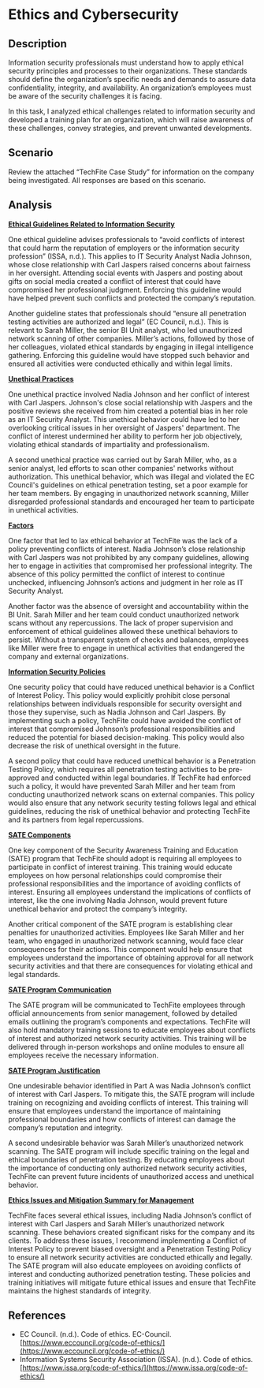 <h1>Ethics and Cybersecurity</h1>

<h2>Description</h2>

<p>Information security professionals must understand how to apply ethical security principles and processes to their organizations. These standards should define the organization’s specific needs and demands to assure data confidentiality, integrity, and availability. An organization’s employees must be aware of the security challenges it is facing.</p>

<p>In this task, I analyzed ethical challenges related to information security and developed a training plan for an organization, which will raise awareness of these challenges, convey strategies, and prevent unwanted developments.</p>

<h2>Scenario</h2>

Review the attached “TechFite Case Study” for information on the company being investigated. All responses are based on this scenario.

<h2>Analysis</h2>

<ins><b>Ethical Guidelines Related to Information Security</b></ins>

<p>One ethical guideline advises professionals to “avoid conflicts of interest that could harm the reputation of employers or the information security profession” (ISSA, n.d.). This applies to IT Security Analyst Nadia Johnson, whose close relationship with Carl Jaspers raised concerns about fairness in her oversight. Attending social events with Jaspers and posting about gifts on social media created a conflict of interest that could have compromised her professional judgment. Enforcing this guideline would have helped prevent such conflicts and protected the company’s reputation.</p>

<p></p>Another guideline states that professionals should “ensure all penetration testing activities are authorized and legal” (EC Council, n.d.). This is relevant to Sarah Miller, the senior BI Unit analyst, who led unauthorized network scanning of other companies. Miller’s actions, followed by those of her colleagues, violated ethical standards by engaging in illegal intelligence gathering. Enforcing this guideline would have stopped such behavior and ensured all activities were conducted ethically and within legal limits.</p>

<ins><b>Unethical Practices</b></ins>

<p>One unethical practice involved Nadia Johnson and her conflict of interest with Carl Jaspers. Johnson's close social relationship with Jaspers and the positive reviews she received from him created a potential bias in her role as an IT Security Analyst. This unethical behavior could have led to her overlooking critical issues in her oversight of Jaspers' department. The conflict of interest undermined her ability to perform her job objectively, violating ethical standards of impartiality and professionalism.</p>

<p>A second unethical practice was carried out by Sarah Miller, who, as a senior analyst, led efforts to scan other companies' networks without authorization. This unethical behavior, which was illegal and violated the EC Council's guidelines on ethical penetration testing, set a poor example for her team members. By engaging in unauthorized network scanning, Miller disregarded professional standards and encouraged her team to participate in unethical activities.</p>

<ins><b>Factors</b></ins>

<p>One factor that led to lax ethical behavior at TechFite was the lack of a policy preventing conflicts of interest. Nadia Johnson’s close relationship with Carl Jaspers was not prohibited by any company guidelines, allowing her to engage in activities that compromised her professional integrity. The absence of this policy permitted the conflict of interest to continue unchecked, influencing Johnson’s actions and judgment in her role as IT Security Analyst.</p>

<p>Another factor was the absence of oversight and accountability within the BI Unit. Sarah Miller and her team could conduct unauthorized network scans without any repercussions. The lack of proper supervision and enforcement of ethical guidelines allowed these unethical behaviors to persist. Without a transparent system of checks and balances, employees like Miller were free to engage in unethical activities that endangered the company and external organizations.</p>

<ins><b>Information Security Policies</b></ins>

<p>One security policy that could have reduced unethical behavior is a Conflict of Interest Policy. This policy would explicitly prohibit close personal relationships between individuals responsible for security oversight and those they supervise, such as Nadia Johnson and Carl Jaspers. By implementing such a policy, TechFite could have avoided the conflict of interest that compromised Johnson’s professional responsibilities and reduced the potential for biased decision-making. This policy would also decrease the risk of unethical oversight in the future.</p>

<p>A second policy that could have reduced unethical behavior is a Penetration Testing Policy, which requires all penetration testing activities to be pre-approved and conducted within legal boundaries. If TechFite had enforced such a policy, it would have prevented Sarah Miller and her team from conducting unauthorized network scans on external companies. This policy would also ensure that any network security testing follows legal and ethical guidelines, reducing the risk of unethical behavior and protecting TechFite and its partners from legal repercussions.</p>

<ins><b>SATE Components</b></ins>

<p>One key component of the Security Awareness Training and Education (SATE) program that TechFite should adopt is requiring all employees to participate in conflict of interest training. This training would educate employees on how personal relationships could compromise their professional responsibilities and the importance of avoiding conflicts of interest. Ensuring all employees understand the implications of conflicts of interest, like the one involving Nadia Johnson, would prevent future unethical behavior and protect the company’s integrity.</p>

<p>Another critical component of the SATE program is establishing clear penalties for unauthorized activities. Employees like Sarah Miller and her team, who engaged in unauthorized network scanning, would face clear consequences for their actions. This component would help ensure that employees understand the importance of obtaining approval for all network security activities and that there are consequences for violating ethical and legal standards.</p>

<ins><b>SATE Program Communication</b></ins>

<p>The SATE program will be communicated to TechFite employees through official announcements from senior management, followed by detailed emails outlining the program’s components and expectations. TechFite will also hold mandatory training sessions to educate employees about conflicts of interest and authorized network security activities. This training will be delivered through in-person workshops and online modules to ensure all employees receive the necessary information.</p>

<ins><b>SATE Program Justification</b></ins>

<p>One undesirable behavior identified in Part A was Nadia Johnson’s conflict of interest with Carl Jaspers. To mitigate this, the SATE program will include training on recognizing and avoiding conflicts of interest. This training will ensure that employees understand the importance of maintaining professional boundaries and how conflicts of interest can damage the company’s reputation and integrity.</p>

<p>A second undesirable behavior was Sarah Miller’s unauthorized network scanning. The SATE program will include specific training on the legal and ethical boundaries of penetration testing. By educating employees about the importance of conducting only authorized network security activities, TechFite can prevent future incidents of unauthorized access and unethical behavior.</p>

<ins><b>Ethics Issues and Mitigation Summary for Management</b></ins>

<p>TechFite faces several ethical issues, including Nadia Johnson’s conflict of interest with Carl Jaspers and Sarah Miller’s unauthorized network scanning. These behaviors created significant risks for the company and its clients. To address these issues, I recommend implementing a Conflict of Interest Policy to prevent biased oversight and a Penetration Testing Policy to ensure all network security activities are conducted ethically and legally. The SATE program will also educate employees on avoiding conflicts of interest and conducting authorized penetration testing. These policies and training initiatives will mitigate future ethical issues and ensure that TechFite maintains the highest standards of integrity.</p>

<h2>References</h2>

- EC Council. (n.d.). Code of ethics. EC-Council. [https://www.eccouncil.org/code-of-ethics/](https://www.eccouncil.org/code-of-ethics/)
- Information Systems Security Association (ISSA). (n.d.). Code of ethics. [https://www.issa.org/code-of-ethics/](https://www.issa.org/code-of-ethics/)
